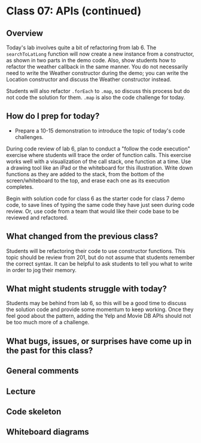 # Class 07: APIs (continued)

## Overview

Today's lab involves quite a bit of refactoring from lab 6. The `searchToLatLong` function will now create a new instance from a constructor, as shown in two parts in the demo code. Also, show students how to refactor the weather callback in the same manner. You do not necessarily need to write the Weather constructor during the demo; you can write the Location constructor and discuss the Weather constructor instead.

Students will also refactor `.forEach` to `.map`, so discuss this process but do not code the solution for them. `.map` is also the code challenge for today.

## How do I prep for today?

- Prepare a 10-15 demonstration to introduce the topic of today's code challenges.

During code review of lab 6, plan to conduct a "follow the code execution" exercise where students will trace the order of function calls. This exercise works well with a visualization of the call stack, one function at a time. Use a drawing tool like an iPad or the whiteboard for this illustration. Write down functions as they are added to the stack, from the bottom of the screen/whiteboard to the top, and erase each one as its execution completes.

Begin with solution code for class 6 as the starter code for class 7 demo code, to save lines of typing the same code they have just seen during code review. Or, use code from a team that would like their code base to be reviewed and refactored.

## What changed from the previous class?

Students will be refactoring their code to use constructor functions. This topic should be review from 201, but do not assume that students remember the correct syntax. It can be helpful to ask students to tell you what to write in order to jog their memory.

## What might students struggle with today?

Students may be behind from lab 6, so this will be a good time to discuss the solution code and provide some momentum to keep working. Once they feel good about the pattern, adding the Yelp and Movie DB APIs should not be too much more of a challenge.

## What bugs, issues, or surprises have come up in the past for this class?

## General comments

## Lecture

## Code skeleton

## Whiteboard diagrams
